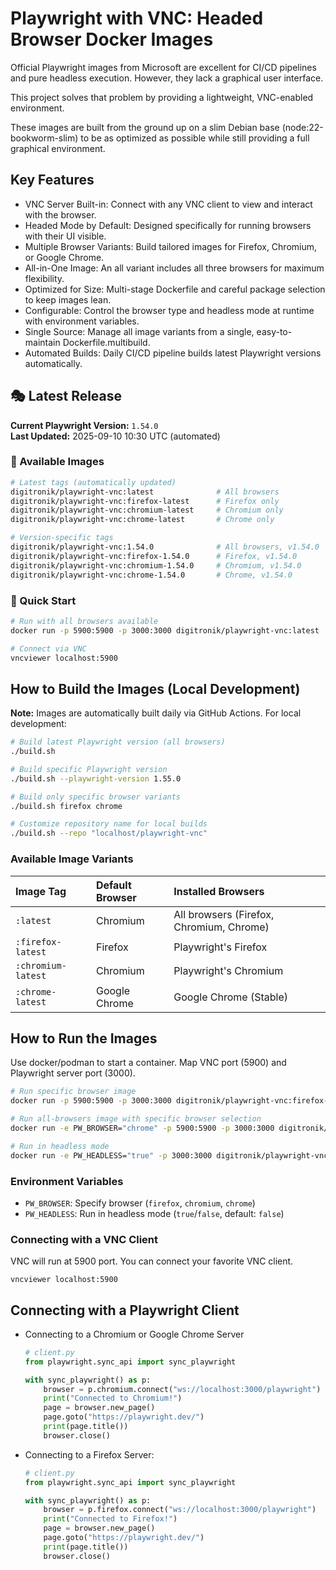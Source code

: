 # Playwright with VNC: Headed Browser Docker Images

Official Playwright images from Microsoft are excellent for CI/CD pipelines and pure headless execution. However, they lack a graphical user interface.

This project solves that problem by providing a lightweight, VNC-enabled environment.

These images are built from the ground up on a slim Debian base (node:22-bookworm-slim) to be as optimized as possible while still providing a full graphical environment.

## Key Features
- VNC Server Built-in: Connect with any VNC client to view and interact with the browser.
- Headed Mode by Default: Designed specifically for running browsers with their UI visible.
- Multiple Browser Variants: Build tailored images for Firefox, Chromium, or Google Chrome.
- All-in-One Image: An all variant includes all three browsers for maximum flexibility.
- Optimized for Size: Multi-stage Dockerfile and careful package selection to keep images lean.
- Configurable: Control the browser type and headless mode at runtime with environment variables.
- Single Source: Manage all image variants from a single, easy-to-maintain Dockerfile.multibuild.
- Automated Builds: Daily CI/CD pipeline builds latest Playwright versions automatically.

## 🎭 Latest Release

<!-- RELEASE_INFO_START -->
**Current Playwright Version:** `1.54.0`  
**Last Updated:** 2025-09-10 10:30 UTC (automated)  

### 🐳 Available Images
```bash
# Latest tags (automatically updated)
digitronik/playwright-vnc:latest              # All browsers
digitronik/playwright-vnc:firefox-latest      # Firefox only
digitronik/playwright-vnc:chromium-latest     # Chromium only  
digitronik/playwright-vnc:chrome-latest       # Chrome only

# Version-specific tags
digitronik/playwright-vnc:1.54.0              # All browsers, v1.54.0
digitronik/playwright-vnc:firefox-1.54.0      # Firefox, v1.54.0
digitronik/playwright-vnc:chromium-1.54.0     # Chromium, v1.54.0
digitronik/playwright-vnc:chrome-1.54.0       # Chrome, v1.54.0
```

### 🚀 Quick Start
```bash
# Run with all browsers available
docker run -p 5900:5900 -p 3000:3000 digitronik/playwright-vnc:latest

# Connect via VNC
vncviewer localhost:5900
```
<!-- RELEASE_INFO_END -->

## How to Build the Images (Local Development)

**Note:** Images are automatically built daily via GitHub Actions. For local development:

```bash
# Build latest Playwright version (all browsers)
./build.sh

# Build specific Playwright version
./build.sh --playwright-version 1.55.0

# Build only specific browser variants  
./build.sh firefox chrome

# Customize repository name for local builds
./build.sh --repo "localhost/playwright-vnc"
```

### Available Image Variants

| Image Tag | Default Browser | Installed Browsers |
| :--- | :--- | :--- |
| `:latest` | Chromium | All browsers (Firefox, Chromium, Chrome) |
| `:firefox-latest` | Firefox | Playwright's Firefox |
| `:chromium-latest`| Chromium | Playwright's Chromium |
| `:chrome-latest` | Google Chrome | Google Chrome (Stable) |


## How to Run the Images

Use docker/podman to start a container. Map VNC port (5900) and Playwright server port (3000).

```bash
# Run specific browser image
docker run -p 5900:5900 -p 3000:3000 digitronik/playwright-vnc:firefox-latest

# Run all-browsers image with specific browser selection
docker run -e PW_BROWSER="chrome" -p 5900:5900 -p 3000:3000 digitronik/playwright-vnc:latest

# Run in headless mode  
docker run -e PW_HEADLESS="true" -p 3000:3000 digitronik/playwright-vnc:latest
```

### Environment Variables
- `PW_BROWSER`: Specify browser (`firefox`, `chromium`, `chrome`) 
- `PW_HEADLESS`: Run in headless mode (`true`/`false`, default: `false`)

### Connecting with a VNC Client
VNC will run at 5900 port. You can connect your favorite VNC client.
```
vncviewer localhost:5900 
```

## Connecting with a Playwright Client
- Connecting to a Chromium or Google Chrome Server
    ```python
    # client.py
    from playwright.sync_api import sync_playwright

    with sync_playwright() as p:
        browser = p.chromium.connect("ws://localhost:3000/playwright")
        print("Connected to Chromium!")
        page = browser.new_page()
        page.goto("https://playwright.dev/")
        print(page.title())
        browser.close()
    ```
- Connecting to a Firefox Server:
    ```python
    # client.py
    from playwright.sync_api import sync_playwright

    with sync_playwright() as p:
        browser = p.firefox.connect("ws://localhost:3000/playwright")
        print("Connected to Firefox!")
        page = browser.new_page()
        page.goto("https://playwright.dev/")
        print(page.title())
        browser.close()
    ```